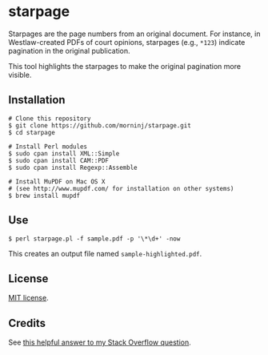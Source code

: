 # starpage

Starpages are the page numbers from an original document. For instance, in 
Westlaw-created PDFs of court opinions, starpages (e.g., `*123`) indicate 
pagination in the original publication.

This tool highlights the starpages to make the original pagination more visible.

## Installation

    # Clone this repository
    $ git clone https://github.com/morninj/starpage.git
    $ cd starpage

    # Install Perl modules
    $ sudo cpan install XML::Simple
    $ sudo cpan install CAM::PDF
    $ sudo cpan install Regexp::Assemble

    # Install MuPDF on Mac OS X 
    # (see http://www.mupdf.com/ for installation on other systems)
    $ brew install mupdf

## Use

    $ perl starpage.pl -f sample.pdf -p '\*\d+' -now

This creates an output file named `sample-highlighted.pdf`.

## License

[MIT license](http://opensource.org/licenses/MIT).

## Credits

See [this helpful answer to my Stack Overflow question](http://stackoverflow.com/questions/19414763/detect-and-alter-strings-in-pdfs/19551997).
